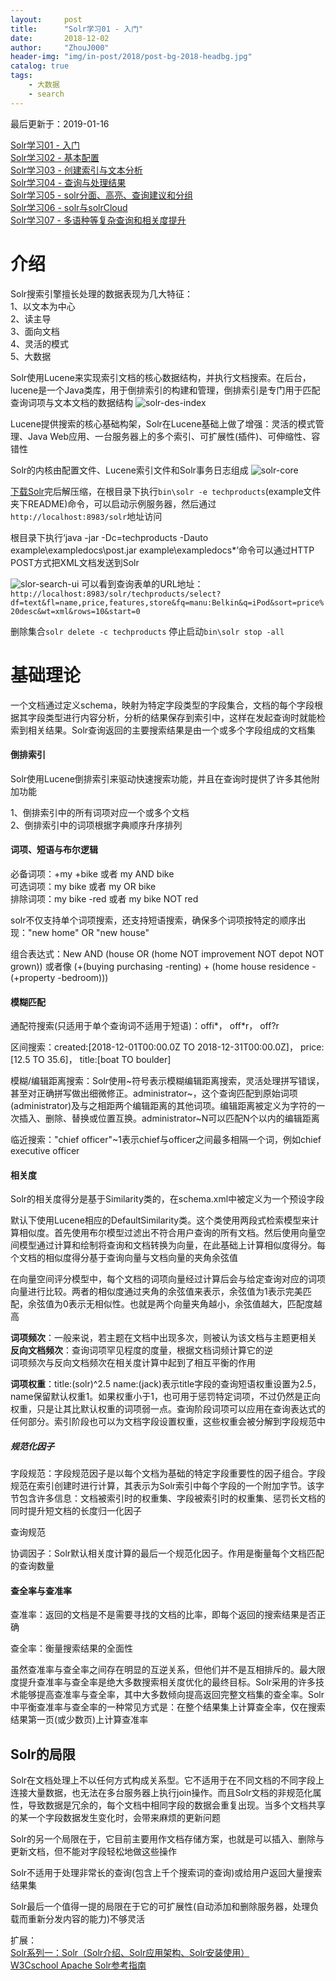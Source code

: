 ```yaml
---
layout:     post
title:      "Solr学习01 - 入门"
date:       2018-12-02
author:     "ZhouJ000"
header-img: "img/in-post/2018/post-bg-2018-headbg.jpg"
catalog: true
tags:
    - 大数据
    - search
--- 
```


<font id="last-updated">最后更新于：2019-01-16</font>

[Solr学习01 - 入门](https://zhouj000.github.io/2018/12/02/solr-1/)  
[Solr学习02 - 基本配置](https://zhouj000.github.io/2019/01/16/solr-2/)  
[Solr学习03 - 创建索引与文本分析](https://zhouj000.github.io/2019/01/18/solr-3/)  
[Solr学习04 - 查询与处理结果](https://zhouj000.github.io/2019/01/20/solr-4/)  
[Solr学习05 - solr分面、高亮、查询建议和分组](https://zhouj000.github.io/2019/01/22/solr-5/)  
[Solr学习06 - solr与solrCloud](https://zhouj000.github.io/2019/01/24/solr-6/)  
[Solr学习07 - 多语种等复杂查询和相关度提升](https://zhouj000.github.io/2019/01/25/solr-7/)  



# 介绍

Solr搜索引擎擅长处理的数据表现为几大特征：  
1、以文本为中心  
2、读主导  
3、面向文档  
4、灵活的模式  
5、大数据

Solr使用Lucene来实现索引文档的核心数据结构，并执行文档搜索。在后台，lucene是一个Java类库，用于倒排索引的构建和管理，倒排索引是专门用于匹配查询词项与文本文档的数据结构
![solr-des-index](/img/in-post/2018/12/solr-des-index.png)

Lucene提供搜索的核心基础构架，Solr在Lucene基础上做了增强：灵活的模式管理、Java Web应用、一台服务器上的多个索引、可扩展性(插件)、可伸缩性、容错性

Solr的内核由配置文件、Lucene索引文件和Solr事务日志组成
![solr-core](/img/in-post/2018/12/solr-core.png)

[下载Solr](http://www.apache.org/dyn/closer.lua/lucene/solr/7.5.0)完后解压缩，在根目录下执行`bin\solr -e techproducts`(example文件夹下README)命令，可以启动示例服务器，然后通过`http://localhost:8983/solr`地址访问

根目录下执行‘java -jar -Dc=techproducts -Dauto example\exampledocs\post.jar example\exampledocs\*’命令可以通过HTTP POST方式把XML文档发送到Solr

![slor-search-ui](/img/in-post/2018/12/slor-search-ui.png)
可以看到查询表单的URL地址：`http://localhost:8983/solr/techproducts/select?df=text&fl=name,price,features,store&fq=manu:Belkin&q=iPod&sort=price%20desc&wt=xml&rows=10&start=0`

删除集合`solr delete -c techproducts`
停止启动`bin\solr stop -all`



# 基础理论

一个文档通过定义schema，映射为特定字段类型的字段集合，文档的每个字段根据其字段类型进行内容分析，分析的结果保存到索引中，这样在发起查询时就能检索到相关结果。Solr查询返回的主要搜索结果是由一个或多个字段组成的文档集

#### 倒排索引

Solr使用Lucene倒排索引来驱动快速搜索功能，并且在查询时提供了许多其他附加功能

1、倒排索引中的所有词项对应一个或多个文档  
2、倒排索引中的词项根据字典顺序升序排列

#### 词项、短语与布尔逻辑

必备词项：+my +bike 或者 my AND bike  
可选词项：my bike 或者 my OR bike  
排除词项：my bike -red 或者 my bike NOT red

solr不仅支持单个词项搜索，还支持短语搜索，确保多个词项按特定的顺序出现："new home" OR "new house"

组合表达式：New AND (house OR (home NOT improvement NOT depot NOT grown)) 或者像 (+(buying purchasing -renting) + (home house residence -(+property -bedroom)))

#### 模糊匹配

通配符搜索(只适用于单个查询词不适用于短语)：offi*， off*r， off?r

区间搜索：created:[2018-12-01T00:00.0Z TO 2018-12-31T00:00.0Z]， price:[12.5 TO 35.6]， title:[boat TO boulder]

模糊/编辑距离搜索：Solr使用~符号表示模糊编辑距离搜索，灵活处理拼写错误，甚至对正确拼写做出细微修正。administrator~，这个查询匹配到原始词项(administrator)及与之相距两个编辑距离的其他词项。编辑距离被定义为字符的一次插入、删除、替换或位置互换。administrator~N可以匹配N个以内的编辑距离

临近搜索："chief officer"~1表示chief与officer之间最多相隔一个词，例如chief executive officer

#### 相关度

Solr的相关度得分是基于Similarity类的，在schema.xml中被定义为一个预设字段

默认下使用Lucene相应的DefaultSimilarity类。这个类使用两段式检索模型来计算相似度。首先使用布尔模型过滤出不符合用户查询的所有文档。然后使用向量空间模型通过计算和绘制将查询和文档转换为向量，在此基础上计算相似度得分。每个文档的相似度得分基于查询向量与文档向量的夹角余弦值

在向量空间评分模型中，每个文档的词项向量经过计算后会与给定查询对应的词项向量进行比较。两者的相似度通过夹角的余弦值来表示，余弦值为1表示完美匹配，余弦值为0表示无相似性。也就是两个向量夹角越小，余弦值越大，匹配度越高

**词项频次**：一般来说，若主题在文档中出现多次，则被认为该文档与主题更相关  
**反向文档频次**：查询词项罕见程度的度量，根据文档词频计算它的逆  
词项频次与反向文档频次在相关度计算中起到了相互平衡的作用

**词项权重**：title:(solr)^2.5 name:(jack)表示title字段的查询短语权重设置为2.5，name保留默认权重1。如果权重小于1，也可用于惩罚特定词项，不过仍然是正向权重，只是让其比默认权重的词项弱一点。查询阶段词项可以应用在查询表达式的任何部分。索引阶段也可以为文档字段设置权重，这些权重会被分解到字段规范中

##### 规范化因子

字段规范：字段规范因子是以每个文档为基础的特定字段重要性的因子组合。字段规范在索引创建时进行计算，其表示为Solr索引中每个字段的一个附加字节。该字节包含许多信息：文档被索引时的权重集、字段被索引时的权重集、惩罚长文档的同时提升短文档的长度归一化因子

查询规范

协调因子：Solr默认相关度计算的最后一个规范化因子。作用是衡量每个文档匹配的查询数量

#### 查全率与查准率

查准率：返回的文档是不是需要寻找的文档的比率，即每个返回的搜索结果是否正确

查全率：衡量搜索结果的全面性

虽然查准率与查全率之间存在明显的互逆关系，但他们并不是互相排斥的。最大限度提升查准率与查全率是绝大多数搜索相关度优化的最终目标。Solr采用的许多技术能够提高查准率与查全率，其中大多数倾向提高返回完整文档集的查全率。Solr中平衡查准率与查全率的一种常见方式是：在整个结果集上计算查全率，仅在搜索结果第一页(或少数页)上计算查准率


## Solr的局限

Solr在文档处理上不以任何方式构成关系型。它不适用于在不同文档的不同字段上连接大量数据，也无法在多台服务器上执行join操作。而且Solr文档的非规范化属性，导致数据是冗余的，每个文档中相同字段的数据会重复出现。当多个文档共享的某一个字段数据发生变化时，会带来麻烦的更新问题

Solr的另一个局限在于，它目前主要用作文档存储方案，也就是可以插入、删除与更新文档，但不能对字段轻松地做这些操作

Solr不适用于处理非常长的查询(包含上千个搜索词的查询)或给用户返回大量搜索结果集

Solr最后一个值得一提的局限在于它的可扩展性(自动添加和删除服务器，处理负载而重新分发内容的能力)不够灵活


扩展：  
[Solr系列一：Solr（Solr介绍、Solr应用架构、Solr安装使用）](https://www.cnblogs.com/leeSmall/p/9032245.html)  
[W3Cschool Apache Solr参考指南](https://www.w3cschool.cn/solr_doc/)  